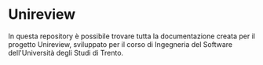 # Unireview

In questa repository è possibile trovare tutta la documentazione creata per il progetto Unireview, sviluppato per il corso di Ingegneria del Software dell'Università degli Studi di Trento.
